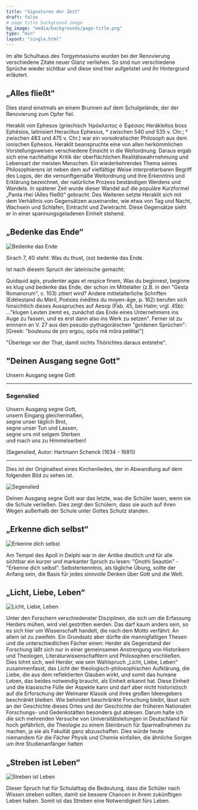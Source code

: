 ```yaml
---
title: "Signaturen der Zeit"
draft: false
# page title background image
bg_image: "media/backgrounds/page-title.png"
type: "min"
layout: "single.html"
---
```


Im alte Schulhaus des Torgymnasiums wurden bei der Renovierung verschiedene Zitate neuer Glanz verliehen. So sind nun verschiedene Sprüche wieder sichtbar und diese sind hier aufgelistet und ihr Hintergrund erläutert.

## „Alles fließt“

Dies stand einstmals an einem Brunnen auf dem Schulgelände, der der Renovierung zum Opfer fiel.

Heraklit von Ephesos (griechisch Ἡράκλειτος ὁ Ἐφέσιος Herákleitos boss Ephésios, latinisiert Heraclitus Ephesius, * zwischen 540 und 535 v. Chr.; † zwischen 483 und 475 v. Chr.) war ein vorsokratischer Philosoph aus dem ionischen Ephesos.
Heraklit beanspruchte eine von allen herkömmlichen Vorstellungsweisen verschiedene Einsicht in die Weltordnung.
Daraus ergab sich eine nachhaltige Kritik der oberflächlichen Realitätswahrnehmung und Lebensart der meisten Menschen. Ein wiederkehrendes Thema seines Philosophierens ist neben dem auf vielfältige Weise interpretierbaren Begriff des Logos, der die vernunftgemäße Weltordnung und ihre Erkenntnis und Erklärung bezeichnet, der natürliche Prozess beständigen Werdens und Wandels.
In späterer Zeit wurde dieser Wandel auf die populäre Kurzformel „Panta rhei (Alles fließt)“ gebracht. Des Weiteren setzte Heraklit sich mit dem Verhältnis von Gegensätzen auseinander, wie etwa von Tag und Nacht, Wachsein und Schlafen, Eintracht und Zwietracht. Diese Gegensätze sieht er in einer spannungsgeladenen Einheit stehend.

## „Bedenke das Ende“

![Bedenke das Ende](/media/about/bedenke-ende.png)

Sirach 7, 40 steht:
Was du thust, (so) bedenke das Ende.

Ist nach diesem Spruch der lateinische gemacht:

Quidquid agis, prudenter agas et respice finem,
Was du beginnest, beginne es klug und bedenke das Ende, der schon im Mittelalter (z.B. in den "Gesta Romanorum", c. 103) zitiert wird? Andere mittelalterliche Schriften (Edélestand du Méril, Poésies inédites du moyen-âge, p. 162) berufen sich hinsichtlich dieses Ausspruches auf Aesop (Fab. 45, bei Halm; vrgl. 45b): ..."klugen Leuten ziemt es, zunächst das Ende eines Unternehmens ins Auge zu fassen, und es erst dann also ins Werk zu setzen". Ferner ist zu erinnern an V. 27 aus den pseudo-pythagoräischen "goldenen Sprüchen": [Greek: "bouleuou de pro ergou, opôs mê môra pelêtai"]

"Überlege vor der That, damit nichts Thörichtes daraus entstehe".

## "Deinen Ausgang segne Gott"

Unsern Ausgang segne Gott

-------------------------

### Segenslied


Unsern Ausgang segne Gott,  
unsern Eingang gleichermaßen,  
segne unser täglich Brot,  
segne unser Tun und Lassen,  
segne uns mit selgem Sterben  
und mach uns zu Himmelserben!  

(Segenslied, Autor: Hartmann Schenck (1634 - 1681))

----------------------------------

Dies ist der Originaltext eines Kirchenliedes, der in Abwandlung auf dem folgenden Bild zu sehen ist.

![Segenslied](/media/about/nichtlesbar.png)

Deinen Ausgang segne Gott war das letzte, was die Schüler lasen, wenn sie die Schule verließen.
Dies zeigt den Schülern, dass sie auch auf ihren Wegen außerhalb der Schule unter Gottes Schutz standen.

## „Erkenne dich selbst“

![Erkenne dich selbst](/media/about/erkenne.png)

Am Tempel des Apoll in Delphi war in der Antike deutlich und für alle sichtbar ein kurzer und markanter Spruch zu lesen: "Gnothi Seautón" - "Erkenne dich selbst". Selbsterkenntnis, als tägliche Übung, sollte der Anfang sein, die Basis für jedes sinnvolle Denken über Gott und die Welt.


## „Licht, Liebe, Leben“

![Licht, Liebe, Leben](/media/about/licht.png)

Unter den Forschern verschiedenster Disziplinen, die sich um die Erfassung Herders mühen, wird viel gestritten werden. Das darf kaum anders sein, so es sich hier um Wissenschaft handelt, die nach dem Motto verfährt: An allem ist zu zweifeln. Ein Grundsatz aber dürfte die mannigfaltigen Thesen und die unterschiedlichen Fächer einen: Herder als Gegenstand der Forschung läßt sich nur in einer gemeinsamen Anstrengung von Historikern und Theologen, Literaturwissenschaftlern und Philosophen erschließen. Dies lohnt sich, weil Herder, wie sein Wahlspruch „Licht, Liebe, Leben“ zusammenfasst, das Licht der theologisch-philosophischen Aufklärung, die Liebe, die aus dem reflektierten Glauben wirkt, und somit das humane Leben, das beides notwendig braucht, als Einheit erkannt hat. Diese Einheit und die klassische Fülle der Aspekte kann und darf aber nicht historistisch auf die Erforschung der Weimarer Klassik und ihres großen Ideengebers beschränkt bleiben. Wie behindert beschränkte Forschung bleibt, lässt sich an der Geschichte dieses Ortes und der Geschichte der früheren Nationalen Forschungs- und Gedenkstätten besonders gut ablesen. Darum halte ich die sich mehrenden Versuche von Universitätsleitungen in Deutschland für hoch gefährlich, die Theologie zu einem Steinbruch für Sparmaßnahmen zu machen, ja sie als Fakultät ganz abzuschaffen. Dies würde heute niemandem für die Fächer Physik und Chemie einfallen, die ähnliche Sorgen um ihre Studienanfänger hatten

## „Streben ist Leben“

![Streben ist Leben](/media/about/streben.png)

Dieser Spruch hat für Schulalltag die Bedeutung, dass die Schüler nach Wissen streben sollten, damit sie bessere Chancen in ihrem zukünftigen Leben haben. Somit ist das Streben eine Notwendigkeit fürs Leben.
